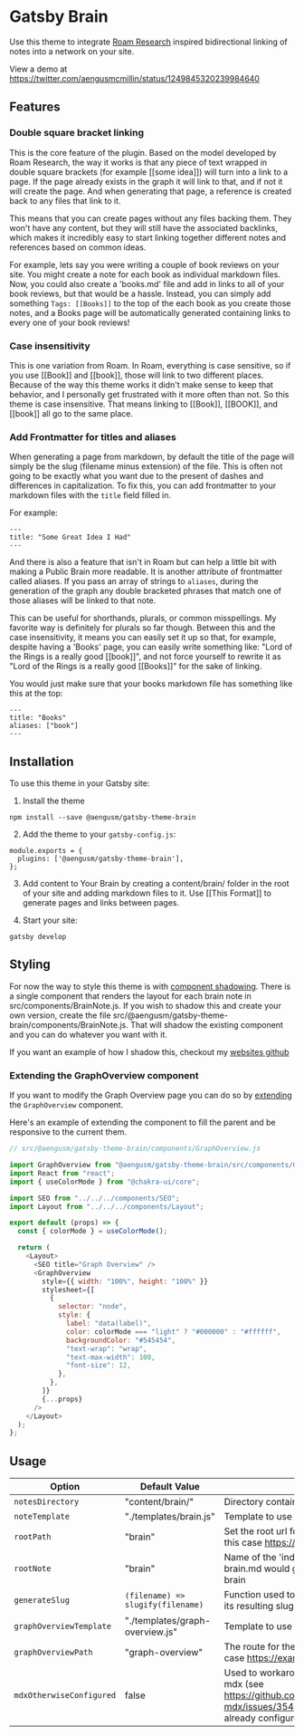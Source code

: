 # Gatsby Brain

Use this theme to integrate [Roam Research](https://roamresearch.com/) inspired bidirectional linking of notes into a network on your site.

View a demo at https://twitter.com/aengusmcmillin/status/1249845320239984640

## Features

### Double square bracket linking

This is the core feature of the plugin. Based on the model developed by Roam Research, the way it works is that any piece of text wrapped in double square brackets (for example [[some idea]]) will turn into a link to a page. If the page already exists in the graph it will link to that, and if not it will create the page. And when generating that page, a reference is created back to any files that link to it.

This means that you can create pages without any files backing them. They won't have any content, but they will still have the associated backlinks, which makes it incredibly easy to start linking together different notes and references based on common ideas.

For example, lets say you were writing a couple of book reviews on your site. You might create a note for each book as individual markdown files. Now, you could also create a 'books.md' file and add in links to all of your book reviews, but that would be a hassle. Instead, you can simply add something `Tags: [[Books]]` to the top of the each book as you create those notes, and a Books page will be automatically generated containing links to every one of your book reviews!

### Case insensitivity

This is one variation from Roam. In Roam, everything is case sensitive, so if you use [[Book]] and [[book]], those will link to two different places. Because of the way this theme works it didn't make sense to keep that behavior, and I personally get frustrated with it more often than not. So this theme is case insensitive. That means linking to [[Book]], [[BOOK]], and [[book]] all go to the same place.

### Add Frontmatter for titles and aliases

When generating a page from markdown, by default the title of the page will simply be the slug (filename minus extension) of the file. This is often not going to be exactly what you want due to the present of dashes and differences in capitalization. To fix this, you can add frontmatter to your markdown files with the `title` field filled in.

For example:

```
---
title: "Some Great Idea I Had"
---
```

And there is also a feature that isn't in Roam but can help a little bit with making a Public Brain more readable. It is another attribute of frontmatter called aliases. If you pass an array of strings to `aliases`, during the generation of the graph any double bracketed phrases that match one of those aliases will be linked to that note.

This can be useful for shorthands, plurals, or common misspellings. My favorite way is definitely for plurals so far though. Between this and the case insensitivity, it means you can easily set it up so that, for example, despite having a 'Books' page, you can easily write something like: "Lord of the Rings is a really good [[book]]", and not force yourself to rewrite it as "Lord of the Rings is a really good [[Books]]" for the sake of linking.

You would just make sure that your books markdown file has something like this at the top:

```
---
title: "Books"
aliases: ["book"]
---
```

## Installation

To use this theme in your Gatsby site:

1. Install the theme

```
npm install --save @aengusm/gatsby-theme-brain
```

2. Add the theme to your `gatsby-config.js`:

```
module.exports = {
  plugins: ['@aengusm/gatsby-theme-brain'],
};
```

3. Add content to Your Brain by creating a content/brain/ folder in the root of your site and adding markdown files to it. Use [[This Format]] to generate pages and links between pages.

4. Start your site:

```
gatsby develop
```

## Styling

For now the way to style this theme is with [component shadowing](https://www.gatsbyjs.org/blog/2019-04-29-component-shadowing/). There is a single component that renders the layout for each brain note in src/components/BrainNote.js. If you wish to shadow this and create your own version, create the file src/@aengusm/gatsby-theme-brain/components/BrainNote.js. That will shadow the existing component and you can do whatever you want with it.

If you want an example of how I shadow this, checkout my [websites github](https://github.com/aengusmcmillin/aengusmcmillin.com/blob/master/src/%40aengusm/gatsby-theme-brain/components/BrainNote.js)

### Extending the GraphOverview component

If you want to modify the Graph Overview page you can do so by [extending](https://www.gatsbyjs.org/docs/theme-api/#extending) the `GraphOverview` component.

Here's an example of extending the component to fill the parent and be responsive to the current them.

```js
// src/@aengusm/gatsby-theme-brain/components/GraphOverview.js

import GraphOverview from "@aengusm/gatsby-theme-brain/src/components/GraphOverview";
import React from "react";
import { useColorMode } from "@chakra-ui/core";

import SEO from "../../../components/SEO";
import Layout from "../../../components/Layout";

export default (props) => {
  const { colorMode } = useColorMode();

  return (
    <Layout>
      <SEO title="Graph Overview" />
      <GraphOverview
        style={{ width: "100%", height: "100%" }}
        stylesheet={[
          {
            selector: "node",
            style: {
              label: "data(label)",
              color: colorMode === "light" ? "#000000" : "#ffffff",
              backgroundColor: "#545454",
              "text-wrap": "wrap",
              "text-max-width": 100,
              "font-size": 12,
            },
          },
        ]}
        {...props}
      />
    </Layout>
  );
};
```

## Usage

| Option                   | Default Value                     | Description                                                                                                                                                      |
| ------------------------ | --------------------------------- | ---------------------------------------------------------------------------------------------------------------------------------------------------------------- |
| `notesDirectory`         | "content/brain/"                  | Directory containing your brain note files                                                                                                                       |
| `noteTemplate`           | "./templates/brain.js"            | Template to use for note rendering                                                                                                                               |
| `rootPath`               | "brain"                           | Set the root url for the brain on your site (e.g. in this case https://example.com/brain)                                                                        |
| `rootNote`               | "brain"                           | Name of the 'index' note. So in this case brain.md would generate the root page of the brain                                                                     |
| `generateSlug`           | `(filename) => slugify(filename)` | Function used to turn the filename of a note into its resulting slug (path)                                                                                      |
| `graphOverviewTemplate`  | "./templates/graph-overview.js"   | Template to use for the graph overview                                                                                                                           |
| `graphOverviewPath`      | "graph-overview"                  | The route for the graph overview (e.g. in this case https://example.com/brain)                                                                                   |
| `mdxOtherwiseConfigured` | false                             | Used to workaround a bug in gatsby-plugin-mdx (see https://github.com/ChristopherBiscardi/gatsby-mdx/issues/354). Set to true if you have already configured mdx |
